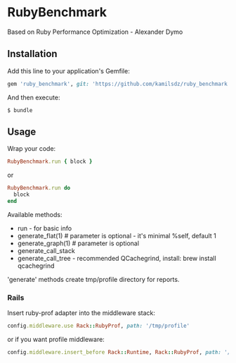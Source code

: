 # RubyBenchmark

Based on Ruby Performance Optimization - Alexander Dymo

## Installation

Add this line to your application's Gemfile:

```ruby
gem 'ruby_benchmark', git: 'https://github.com/kamilsdz/ruby_benchmark.git'
```

And then execute:

    $ bundle

## Usage

Wrap your code:

```ruby
RubyBenchmark.run { block }
```
or
```ruby
RubyBenchmark.run do
  block  
end
```

Available methods: 

- run - for basic info
- generate_flat(1)  # parameter is optional - it's minimal %self, default 1
- generate_graph(1) # parameter is optional
- generate_call_stack
- generate_call_tree - recommended QCachegrind, install: brew install qcachegrind

'generate' methods create tmp/profile directory for reports.

### Rails

Insert ruby-prof adapter into the middleware stack:
```ruby
config.middleware.use Rack::RubyProf, path: '/tmp/profile'
```
or if you want profile middleware:
```ruby
config.middleware.insert_before Rack::Runtime, Rack::RubyProf, path: '/tmp/profile'
```
